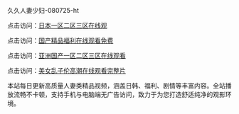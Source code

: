 久久人妻少妇-080725-ht

点击访问：<a href="https://rtj-3zo.pages.dev/">日本一区二区三区在线观</a>

点击访问：<a href="https://vassv.pages.dev/">国产精品福利在线观看免费</a>

点击访问：<a href="https://gsd-agv.pages.dev/">亚洲国产一区二区三区在线观看</a>

点击访问：<a href="https://gda-c7m.pages.dev/">美女乱子伦高潮在线观看完整片</a>

本站每日更新高质量人妻类精品视频，涵盖日韩、福利、剧情等丰富内容。全站播放流畅不卡顿，支持手机与电脑端无广告访问，致力于为您打造舒适纯净的观影环境。

<span style="display:none;">[Canonical link](）</span>
